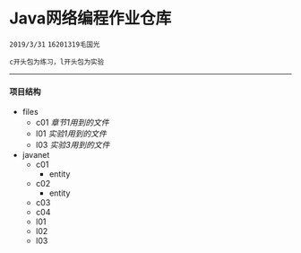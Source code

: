 # Java网络编程作业仓库
``` 2019/3/31 ```
``` 16201319毛国光 ```

``` c开头包为练习，l开头包为实验 ```

---------------------------
#### 项目结构
* files
    * c01          _章节1用到的文件_
    * l01          _实验1用到的文件_
    * l03          _实验3用到的文件_
* javanet
    * c01
        * entity
    * c02
        * entity
    * c03
    * c04
    * l01
    * l02
    * l03
